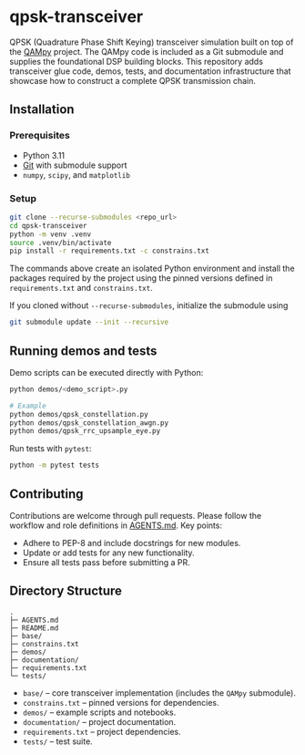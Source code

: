 # qpsk-transceiver

QPSK (Quadrature Phase Shift Keying) transceiver simulation built on top of the
[QAMpy](https://github.com/ChalmersPhotonicsLab/QAMpy) project. The QAMpy code
is included as a Git submodule and supplies the foundational DSP building
blocks. This repository adds transceiver glue code, demos, tests, and documentation
infrastructure that showcase how to construct a complete QPSK transmission
chain.

## Installation

### Prerequisites

- Python 3.11
- [Git](https://git-scm.com/) with submodule support
- `numpy`, `scipy`, and `matplotlib`

### Setup

```bash
git clone --recurse-submodules <repo_url>
cd qpsk-transceiver
python -m venv .venv
source .venv/bin/activate
pip install -r requirements.txt -c constrains.txt
```

The commands above create an isolated Python environment and install the
packages required by the project using the pinned versions defined in
`requirements.txt` and `constrains.txt`.

If you cloned without `--recurse-submodules`, initialize the submodule using

```bash
git submodule update --init --recursive
```

## Running demos and tests

Demo scripts can be executed directly with Python:

```bash
python demos/<demo_script>.py

# Example
python demos/qpsk_constellation.py
python demos/qpsk_constellation_awgn.py
python demos/qpsk_rrc_upsample_eye.py
```

Run tests with `pytest`:

```bash
python -m pytest tests
```

## Contributing

Contributions are welcome through pull requests. Please follow the workflow and
role definitions in [AGENTS.md](AGENTS.md). Key points:

- Adhere to PEP-8 and include docstrings for new modules.
- Update or add tests for any new functionality.
- Ensure all tests pass before submitting a PR.

## Directory Structure

```
.
├─ AGENTS.md
├─ README.md
├─ base/
├─ constrains.txt
├─ demos/
├─ documentation/
├─ requirements.txt
└─ tests/
```

- `base/` – core transceiver implementation (includes the `QAMpy` submodule).
- `constrains.txt` – pinned versions for dependencies.
- `demos/` – example scripts and notebooks.
- `documentation/` – project documentation.
- `requirements.txt` – project dependencies.
- `tests/` – test suite.


